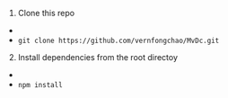 1. Clone this repo

 -
  - `git clone https://github.com/vernfongchao/MvDc.git`

2. Install dependencies from the root directoy

 - 
 - `npm install`
